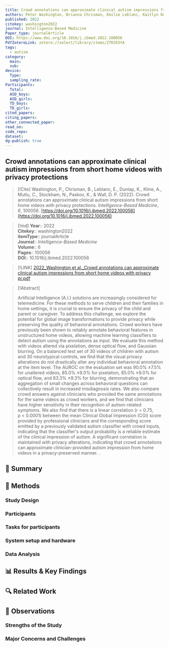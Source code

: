 ```yaml
---
title: Crowd annotations can approximate clinical autism impressions from short home videos with privacy protections
authors: Peter Washington, Brianna Chrisman, Emilie Leblanc, Kaitlyn Dunlap, Aaron Kline, Cezmi Mutlu, Nate Stockham, Kelley Paskov, Dennis Paul Wall
published: 2022
citekey: washington2022
journal: Intelligence-Based Medicine
Paper_type: journalArticle
DOI: https://www.doi.org/10.1016/j.ibmed.2022.100056
PdfZoteroLink: zotero://select/library/items/Z7R355YA
tags:
  - autism
category:
  main: 
  sub: 
device:
  Type: 
  sampling_rate: 
Participants:
  Total: 
  ASD_boys: 
  ASD_girls: 
  TD_boys: 
  TD_girls: 
cited_papers: 
citing_papers: 
other_connected_paper: 
read_on: 
code_repo: 
dataset: 
dg-publish: true
---
```


## Crowd annotations can approximate clinical autism impressions from short home videos with privacy protections

> [!Cite]
> Washington, P., Chrisman, B., Leblanc, E., Dunlap, K., Kline, A., Mutlu, C., Stockham, N., Paskov, K., & Wall, D. P. (2022). Crowd annotations can approximate clinical autism impressions from short home videos with privacy protections. _Intelligence-Based Medicine_, _6_, 100056. [https://doi.org/10.1016/j.ibmed.2022.100056](https://doi.org/10.1016/j.ibmed.2022.100056)


>[!md]
> **Year**:: 2022   
> **Citekey**:: washington2022  
> **itemType**:: journalArticle  
> **Journal**:: *Intelligence-Based Medicine*  
> **Volume**:: 6   
> **Pages**:: 100056  
> **DOI**:: 10.1016/j.ibmed.2022.100056    

> [!LINK] 
> [2022_Washington et al._Crowd annotations can approximate clinical autism impressions from short home videos with privacy pr.pdf](zotero://select/library/items/Z7R355YA)

> [!Abstract]
>
> Artificial Intelligence (A.I.) solutions are increasingly considered for telemedicine. For these methods to serve children and their families in home settings, it is crucial to ensure the privacy of the child and parent or caregiver. To address this challenge, we explore the potential for global image transformations to provide privacy while preserving the quality of behavioral annotations. Crowd workers have previously been shown to reliably annotate behavioral features in unstructured home videos, allowing machine learning classifiers to detect autism using the annotations as input. We evaluate this method with videos altered via pixelation, dense optical flow, and Gaussian blurring. On a balanced test set of 30 videos of children with autism and 30 neurotypical controls, we find that the visual privacy alterations do not drastically alter any individual behavioral annotation at the item level. The AUROC on the evaluation set was 90.0% ±7.5% for unaltered videos, 85.0% ±9.0% for pixelation, 85.0% ±9.0% for optical flow, and 83.3% ±9.3% for blurring, demonstrating that an aggregation of small changes across behavioral questions can collectively result in increased misdiagnosis rates. We also compare crowd answers against clinicians who provided the same annotations for the same videos as crowd workers, and we find that clinicians have higher sensitivity in their recognition of autism-related symptoms. We also find that there is a linear correlation (r = 0.75, p < 0.0001) between the mean Clinical Global Impression (CGI) score provided by professional clinicians and the corresponding score emitted by a previously validated autism classifier with crowd inputs, indicating that the classifier's output probability is a reliable estimate of the clinical impression of autism. A significant correlation is maintained with privacy alterations, indicating that crowd annotations can approximate clinician-provided autism impression from home videos in a privacy-preserved manner.
>.
> 

## 📌 Summary


## 🔬 Methods 

### Study Design

### Participants

### Tasks for participants

### System setup and hardware

### Data Analysis

## 📊 Results & Key Findings 


## 🔍 Related Work 



## 📝 Observations

### Strengths of the Study

### Major Concerns and Challenges
